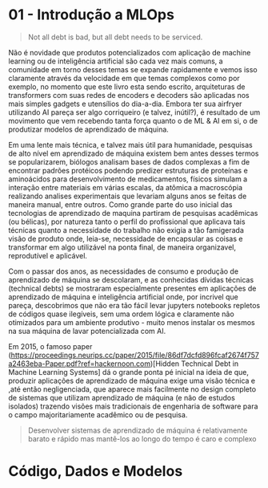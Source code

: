 # 01 - Introdução a MLOps

>  Not all debt is bad, but all debt needs to be serviced.

Não é novidade que produtos potencializados com aplicação de machine learning ou de inteligência artificial são cada vez mais comuns, a comunidade em torno desses temas se expande rapidamente e vemos isso claramente através da velocidade em que temas complexos como por exemplo, no momento que este livro esta sendo escrito, arquiteturas de transformers com suas redes de encoders e decoders são aplicadas nos mais simples gadgets e utensílios do dia-a-dia. Embora ter sua airfryer utilizando AI pareça ser algo corriqueiro (e talvez, inútil?), é resultado de um movimento que vem recebendo tanta força quanto o de ML & AI em si, o de produtizar modelos de aprendizado de máquina.

Em uma lente mais técnica, e talvez mais útil para humanidade, pesquisas de alto nível em aprendizado de máquina existem bem antes desses termos se popularizarem, biólogos analisam bases de dados complexas a fim de encontrar padrões protéicos podendo predizer estruturas de proteínas e aminoácidos para desenvolvimento de medicamentos, físicos simulam a interação entre materiais em várias escalas, da atômica a macroscópia realizando analises experimentais que levariam alguns anos se feitas de maneira manual, entre outros. Como grande parte do uso inicial das tecnologias de aprendizado de maquina partiram de pesquisas acadêmicas (ou bélicas), por natureza tanto o perfil do profissional que aplicava tais técnicas quanto a necessidade do trabalho não exigia a tão famigerada visão de produto onde, leia-se, necessidade de encapsular as coisas e transformar em algo utilizável na ponta final, de maneira organizavel, reprodutível e aplicável.

Com o passar dos anos, as necessidades de consumo e produção de aprendizado de máquina se descolaram, e as conhecidas dívidas técnicas (technical debts) se mostraram especialmente presentes em aplicações de aprendizado de máquina e inteligência artificial onde, por incrivel que pareça, descobrimos que não era tão fácil levar jupyters notebooks repletos de códigos quase ilegíveis, sem uma ordem lógica e claramente não otimizados para um ambiente produtivo - muito menos instalar os mesmos na sua máquina de lavar potencializada com AI.

Em 2015, o famoso paper (https://proceedings.neurips.cc/paper/2015/file/86df7dcfd896fcaf2674f757a2463eba-Paper.pdf?ref=hackernoon.com)[Hidden Technical Debt in Machine Learning Systems] dá o grande ponta pé inicial na ideia de que, produzir aplicações de aprendizado de máquina exige uma visão técnica e ,até então negligenciada, que aparece mais facilmente no design completo de sistemas que utilizam aprendizado de máquina (e não de estudos isolados) trazendo visões mais tradicionais de engenharia de software para o campo majoritariamente acadêmico ou de pesquisa.

> Desenvolver sistemas de aprendizado de máquina é relativamente barato e rápido mas mantê-los ao longo do tempo é caro e complexo

# Código, Dados e Modelos

